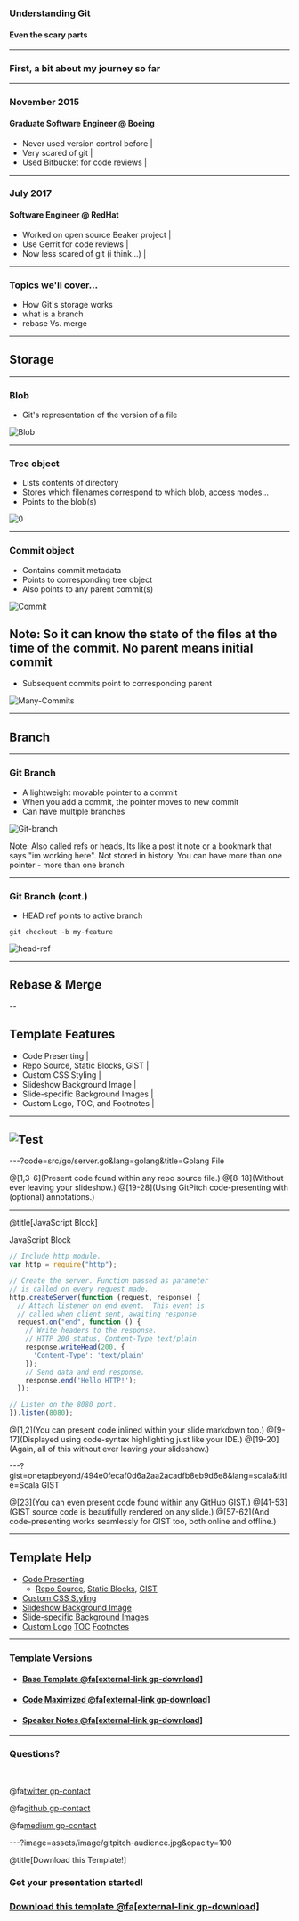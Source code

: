 ### Understanding Git

#### Even the scary parts 

---
<!-- ---?image=assets/image/code.jpg&opacity=1 -->

### First, a bit about my journey so far

---

### November 2015
#### Graduate Software Engineer @ Boeing

- Never used version control before | 
- Very scared of git |
- Used Bitbucket for code reviews |

---

### July 2017
#### Software Engineer @ RedHat

- Worked on open source Beaker project |
- Use Gerrit for code reviews |
- Now less scared of git (i think...) |

---

### Topics we'll cover...

- How Git's storage works
- what is a branch
- rebase Vs. merge

---

## Storage

---

### Blob

- Git's representation of the version of a file

![Blob](assets/image/blob.jpeg)

---


### Tree object

- Lists contents of directory
- Stores which filenames correspond to which blob, access modes...
- Points to the blob(s)

![0](assets/image/tree2.jpeg)


---

### Commit object

- Contains commit metadata
- Points to corresponding tree object 
- Also points to any parent commit(s)

![Commit](assets/image/commit.jpeg)

Note:
So it can know the state of the files at the time of the commit. No parent means initial commit
---

- Subsequent commits point to corresponding parent


![Many-Commits](assets/image/many-commits.jpeg)

---


## Branch

---

### Git Branch

- A lightweight movable pointer to a commit 
- When you add a commit, the pointer moves to new commit
- Can have multiple branches


![Git-branch](assets/image/git-branch.jpeg)

Note:
Also called refs or heads, Its like a post it note or a bookmark that says "im working here". Not stored in history. You can have more than one pointer - more than one branch

---

### Git Branch (cont.)

- HEAD ref points to active branch

`git checkout -b my-feature`

![head-ref](assets/image/head-ref.jpeg)

---


## Rebase & Merge

--



## Template Features

- Code Presenting |
- Repo Source, Static Blocks, GIST |
- Custom CSS Styling |
- Slideshow Background Image |
- Slide-specific Background Images |
- Custom Logo, TOC, and Footnotes |

---
![Test](assets/image/gitpitch-audience.jpg)
---
---?code=src/go/server.go&lang=golang&title=Golang File

@[1,3-6](Present code found within any repo source file.)
@[8-18](Without ever leaving your slideshow.)
@[19-28](Using GitPitch code-presenting with (optional) annotations.)

---

@title[JavaScript Block]

<p><span class="slide-title">JavaScript Block</span></p>

```javascript
// Include http module.
var http = require("http");

// Create the server. Function passed as parameter
// is called on every request made.
http.createServer(function (request, response) {
  // Attach listener on end event.  This event is
  // called when client sent, awaiting response.
  request.on("end", function () {
    // Write headers to the response.
    // HTTP 200 status, Content-Type text/plain.
    response.writeHead(200, {
      'Content-Type': 'text/plain'
    });
    // Send data and end response.
    response.end('Hello HTTP!');
  });

// Listen on the 8080 port.
}).listen(8080);
```

@[1,2](You can present code inlined within your slide markdown too.)
@[9-17](Displayed using code-syntax highlighting just like your IDE.)
@[19-20](Again, all of this without ever leaving your slideshow.)

---?gist=onetapbeyond/494e0fecaf0d6a2aa2acadfb8eb9d6e8&lang=scala&title=Scala GIST

@[23](You can even present code found within any GitHub GIST.)
@[41-53](GIST source code is beautifully rendered on any slide.)
@[57-62](And code-presenting works seamlessly for GIST too, both online and offline.)

---

## Template Help

- [Code Presenting](https://github.com/gitpitch/gitpitch/wiki/Code-Presenting)
  + [Repo Source](https://github.com/gitpitch/gitpitch/wiki/Code-Delimiter-Slides), [Static Blocks](https://github.com/gitpitch/gitpitch/wiki/Code-Slides), [GIST](https://github.com/gitpitch/gitpitch/wiki/GIST-Slides)
- [Custom CSS Styling](https://github.com/gitpitch/gitpitch/wiki/Slideshow-Custom-CSS)
- [Slideshow Background Image](https://github.com/gitpitch/gitpitch/wiki/Background-Setting)
- [Slide-specific Background Images](https://github.com/gitpitch/gitpitch/wiki/Image-Slides#background)
- [Custom Logo](https://github.com/gitpitch/gitpitch/wiki/Logo-Setting) [TOC](https://github.com/gitpitch/gitpitch/wiki/Table-of-Contents) [Footnotes](https://github.com/gitpitch/gitpitch/wiki/Footnote-Setting)

---

### Template Versions

- #### [Base Template  @fa[external-link gp-download]](https://gitpitch.com/gitpitch/templates/black)
- #### [Code Maximized @fa[external-link gp-download]](https://gitpitch.com/gitpitch/templates/black?p=codemax)
- #### [Speaker Notes @fa[external-link gp-download]](https://gitpitch.com/gitpitch/templates/black?p=speaker)

---

### Questions?

<br>

@fa[twitter gp-contact](@gitpitch)

@fa[github gp-contact](gitpitch)

@fa[medium gp-contact](@gitpitch)

---?image=assets/image/gitpitch-audience.jpg&opacity=100

@title[Download this Template!]

### Get your presentation started!
### [Download this template @fa[external-link gp-download]](https://gitpitch.com/template/download/black)
